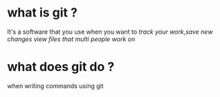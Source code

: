 # what is git ?

It's a software that you use when you want to *track your work*,*save new changes* 
*view files that multi people work on*

# what does git do ?


when writing commands using git 